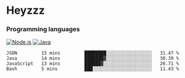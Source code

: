# Heyzzz  

### Programming languages  

[![Node.js](https://img.shields.io/badge/-Node.js-262626?style=for-the-badge)](https://nodejs.org)
[![Java](https://img.shields.io/badge/-Java-262626?style=for-the-badge)](https://java.com)

<!--START_SECTION:waka-->

```text
JSON         15 mins         ████████░░░░░░░░░░░░░░░░░   31.47 %
Java         14 mins         ███████▓░░░░░░░░░░░░░░░░░   30.39 %
JavaScript   13 mins         ██████▓░░░░░░░░░░░░░░░░░░   26.71 %
Bash         5 mins          ███░░░░░░░░░░░░░░░░░░░░░░   11.43 %
```

<!--END_SECTION:waka-->
